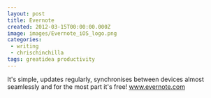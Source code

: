 ```yaml
---
layout: post
title: Evernote
created: 2012-03-15T00:00:00.000Z
image: images/Evernote_iOS_logo.png
categories:
 - writing
 - chrischinchilla
tags: greatidea productivity
---
```


It's simple, updates regularly, synchronises between devices almost seamlessly and for the most part it's free! <a href="https://www.evernote.com" target="_blank">www.evernote.com</a>
